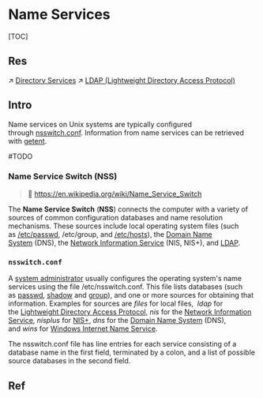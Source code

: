 # Name Services

[TOC]



## Res
↗ [Directory Services](../../../../../🍕%20Computer%20Storage%20&%20Database%20Systems/Database%20Systems/Directory%20Services/Directory%20Services.md)
↗ [LDAP (Lightweight Directory Access Protocol)](../../../../../🏎️%20Computer%20Networking%20and%20Communication/📌%20Computer%20Networking%20Basics/0x01%20Application%20Layer/Messaging%20&%20Remote%20Accessing/LDAP%20(Lightweight%20Directory%20Access%20Protocol)/LDAP%20(Lightweight%20Directory%20Access%20Protocol).md)



## Intro
Name services on Unix systems are typically configured through [nsswitch.conf](https://en.wikipedia.org/wiki/Nsswitch.conf "Nsswitch.conf"). Information from name services can be retrieved with [getent](https://en.wikipedia.org/wiki/Getent "Getent").

#TODO 


### Name Service Switch (NSS)
> 🔗 https://en.wikipedia.org/wiki/Name_Service_Switch

The **Name Service Switch** (**NSS**) connects the computer with a variety of sources of common configuration databases and name resolution mechanisms. These sources include local operating system files (such as [/etc/passwd](https://en.wikipedia.org/wiki//etc/passwd "/etc/passwd"), /etc/group, and [/etc/hosts](https://en.wikipedia.org/wiki//etc/hosts "/etc/hosts")), the [Domain Name System](https://en.wikipedia.org/wiki/Domain_Name_System "Domain Name System") (DNS), the [Network Information Service](https://en.wikipedia.org/wiki/Network_Information_Service "Network Information Service") (NIS, NIS+), and [LDAP](https://en.wikipedia.org/wiki/LDAP "LDAP").


### `nsswitch.conf`
A [system administrator](https://en.wikipedia.org/wiki/System_administrator "System administrator") usually configures the operating system's name services using the file /etc/nsswitch.conf. This file lists databases (such as [passwd](https://en.wikipedia.org/wiki//etc/passwd "/etc/passwd"), [shadow](https://en.wikipedia.org/wiki/Shadow_password "Shadow password") and [group](https://en.wikipedia.org/wiki/Group_(database) "Group (database)")), and one or more sources for obtaining that information. Examples for sources are _files_ for local files,  _ldap_ for the [Lightweight Directory Access Protocol](https://en.wikipedia.org/wiki/Lightweight_Directory_Access_Protocol "Lightweight Directory Access Protocol"), _nis_ for the [Network Information Service](https://en.wikipedia.org/wiki/Network_Information_Service "Network Information Service"), _nisplus_ for [NIS+](https://en.wikipedia.org/wiki/Nisplus "Nisplus"), _dns_ for the [Domain Name System](https://en.wikipedia.org/wiki/Domain_Name_System "Domain Name System") (DNS), and _wins_ for [Windows Internet Name Service](https://en.wikipedia.org/wiki/Windows_Internet_Name_Service "Windows Internet Name Service").

The nsswitch.conf file has line entries for each service consisting of a database name in the first field, terminated by a colon, and a list of possible source databases in the second field.



## Ref

